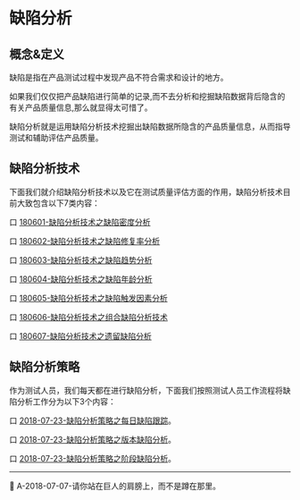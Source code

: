 
# 缺陷分析

## 概念&定义

缺陷是指在产品测试过程中发现产品不符合需求和设计的地方。  

如果我们仅仅把产品缺陷进行简单的记录,而不去分析和挖掘缺陷数据背后隐含的有关产品质量信息,那么就显得太可惜了。  

缺陷分析就是运用缺陷分析技术挖掘出缺陷数据所隐含的产品质量信息，从而指导测试和辅助评估产品质量。

## 缺陷分析技术

下面我们就介绍缺陷分析技术以及它在测试质量评估方面的作用，缺陷分析技术目前大致包含以下7类内容：

<!--下面介绍缺陷分析技术，以及缺陷分析技术在产品质量评估方面的作用，并讨论如何将这些分析技术组合起来，从而能够对产品质量进行较为全面的评估。-->

口  [180601-缺陷分析技术之缺陷密度分析](books/缺陷密度分析.md)

口  [180602-缺陷分析技术之缺陷修复率分析](books/缺陷修复率分析.md)

口  [180603-缺陷分析技术之缺陷趋势分析](books/缺陷趋势分析.md)

口  [180604-缺陷分析技术之缺陷年龄分析](books/缺陷年龄分析.md)

口  [180605-缺陷分析技术之缺陷触发因素分析](books/缺陷触发因素分析.md)

口  [180606-缺陷分析技术之组合缺陷分析技术](books/组合缺陷分析技术.md)

口  [180607-缺陷分析技术之遗留缺陷分析](books/遗留缺陷分析.md)

## 缺陷分析策略

作为测试人员，我们每天都在进行缺陷分析，下面我们按照测试人员工作流程将缺陷分析工作分为以下3个内容：

口 [2018-07-23-缺陷分析策略之每日缺陷跟踪](books/缺陷分析技术.md)。

口 [2018-07-23-缺陷分析策略之版本缺陷分析](books/缺陷分析技术.md)。

口 [2018-07-23-缺陷分析策略之阶段缺陷分析](books/缺陷分析技术.md)。

* * *
:bell: A-2018-07-07-请你站在巨人的肩膀上，而不是蹲在那里。

